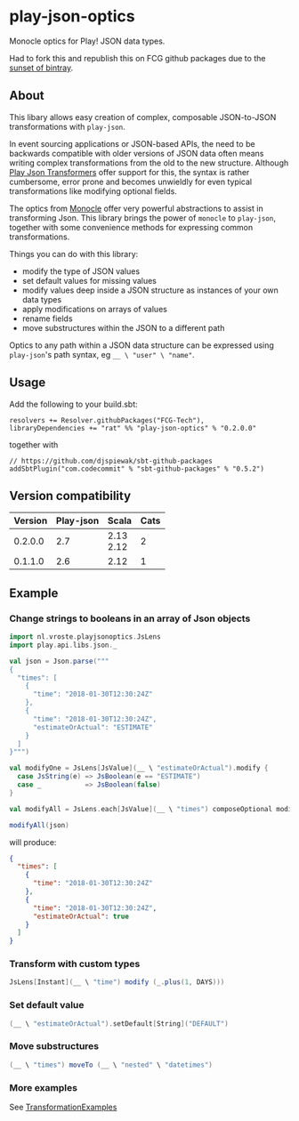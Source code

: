 
# play-json-optics
Monocle optics for Play! JSON data types. 

Had to fork this and republish this on FCG github packages due to the [sunset of bintray](https://jfrog.com/blog/into-the-sunset-bintray-jcenter-gocenter-and-chartcenter/).

## About 
This libary allows easy creation of complex, composable JSON-to-JSON transformations with `play-json`.

In event sourcing applications or JSON-based APIs, the need to be backwards compatible with older versions of JSON data often means 
writing complex transformations from the old to the new structure. Although [Play Json Transformers](https://www.playframework.com/documentation/2.6.x/ScalaJsonTransformers) 
offer support for this, the syntax is rather cumbersome, error prone and becomes unwieldly for even typical transformations like modifying optional fields.

The optics from [Monocle](http://julien-truffaut.github.io/Monocle/) offer very powerful abstractions to assist in transforming Json. This library brings the power of `monocle` to `play-json`, together with some convenience methods for expressing common transformations.

Things you can do with this library:
* modify the type of JSON values
* set default values for missing values
* modify values deep inside a JSON structure as instances of your own data types
* apply modifications on arrays of values
* rename fields
* move substructures within the JSON to a different path

Optics to any path within a JSON data structure can be expressed using `play-json`'s path syntax, eg `__ \ "user" \ "name"`.

## Usage
Add the following to your build.sbt:

```
resolvers += Resolver.githubPackages("FCG-Tech"),
libraryDependencies += "rat" %% "play-json-optics" % "0.2.0.0"
```
together with 
```
// https://github.com/djspiewak/sbt-github-packages
addSbtPlugin("com.codecommit" % "sbt-github-packages" % "0.5.2")
```


## Version compatibility

| Version | Play-json | Scala          | Cats |
| ------- | --------- | -------------- | ---- |
| 0.2.0.0 | 2.7       | 2.13<br />2.12 | 2    |
| 0.1.1.0 | 2.6       | 2.12           | 1    |

## Example

### Change strings to booleans in an array of Json objects
```scala
import nl.vroste.playjsonoptics.JsLens
import play.api.libs.json._

val json = Json.parse(""" 
{
  "times": [
    {
      "time": "2018-01-30T12:30:24Z"
    },
    {
      "time": "2018-01-30T12:30:24Z",
      "estimateOrActual": "ESTIMATE"
    }
  ]
}""")

val modifyOne = JsLens[JsValue](__ \ "estimateOrActual").modify {
  case JsString(e) => JsBoolean(e == "ESTIMATE")
  case _           => JsBoolean(false)
}

val modifyAll = JsLens.each[JsValue](__ \ "times") composeOptional modifyOne

modifyAll(json) 
```
will produce: 
```json
{
  "times": [
    {
      "time": "2018-01-30T12:30:24Z"
    },
    {
      "time": "2018-01-30T12:30:24Z",
      "estimateOrActual": true
    }
  ]
}
```

### Transform with custom types
```scala
JsLens[Instant](__ \ "time") modify (_.plus(1, DAYS)))
```

### Set default value
```scala
(__ \ "estimateOrActual").setDefault[String]("DEFAULT")
```

### Move substructures
```scala
(__ \ "times") moveTo (__ \ "nested" \ "datetimes")
```
### More examples
See [TransformationExamples](https://github.com/svroonland/play-json-optics/blob/master/playjsonoptics/src/test/scala/com/vroste/playjsonoptics/examples/TransformationExamples.scala)

